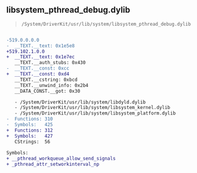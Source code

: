 ## libsystem_pthread_debug.dylib

> `/System/DriverKit/usr/lib/system/libsystem_pthread_debug.dylib`

```diff

-519.0.0.0.0
-  __TEXT.__text: 0x1e5e8
+519.102.1.0.0
+  __TEXT.__text: 0x1e7ec
   __TEXT.__auth_stubs: 0x430
-  __TEXT.__const: 0xcc
+  __TEXT.__const: 0xd4
   __TEXT.__cstring: 0xbcd
   __TEXT.__unwind_info: 0x2b4
   __DATA_CONST.__got: 0x30

   - /System/DriverKit/usr/lib/system/libdyld.dylib
   - /System/DriverKit/usr/lib/system/libsystem_kernel.dylib
   - /System/DriverKit/usr/lib/system/libsystem_platform.dylib
-  Functions: 310
-  Symbols:   425
+  Functions: 312
+  Symbols:   427
   CStrings:  56
 
Symbols:
+ __pthread_workqueue_allow_send_signals
+ _pthread_attr_setworkinterval_np

```
